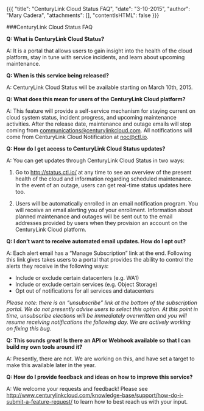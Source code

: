 {{{
  "title": "CenturyLink Cloud Status FAQ",
  "date": "3-10-2015",
  "author": "Mary Cadera",
  "attachments": [],
  "contentIsHTML": false
}}}

###CenturyLink Cloud Status FAQ

**Q: What is CenturyLink Cloud Status?**

A: It is a portal that allows users to gain insight into the health of the cloud platform, stay in tune with service incidents, and learn about upcoming maintenance.

**Q: When is this service being released?**

A: CenturyLink Cloud Status will be available starting on March 10th, 2015.

**Q: What does this mean for users of the CenturyLink Cloud platform?**

A: This feature will provide a self-service mechanism for staying current on cloud system status, incident progress, and upcoming maintenance activities. After the release date, maintenance and outage emails will stop coming from communications@centurylinkcloud.com. All notifications will come from CenturyLink Cloud Notification at noc@ctl.io.

**Q: How do I get access to CenturyLink Cloud Status updates?**

A: You can get updates through CenturyLink Cloud Status in two ways:

1. Go to http://status.ctl.io/ at any time to see an overview of the present health of the cloud and information regarding scheduled maintenance. In the event of an outage, users can get real-time status updates here too.

2. Users will be automatically enrolled in an email notification program. You will receive an email alerting you of your enrollment. Information about planned maintenance and outages will be sent out to the email addresses provided by users when they provision an account on the CenturyLink Cloud platform.

**Q: I don’t want to receive automated email updates. How do I opt out?**

A: Each alert email has a “Manage Subscription” link at the end. Following this link gives takes users to a portal that provides the ability to control the alerts they receive in the following ways:
* Include or exclude certain datacenters (e.g. WA1)
* Include or exclude certain services (e.g. Object Storage)
* Opt out of notifications for all services and datacenters

_Please note:  there is an “unsubscribe” link at the bottom of the subscription portal. We do not presently advise users to select this option. At this point in time, unsubscribe elections will be immediately overwritten and you will resume receiving notifications the following day. We are actively working on fixing this bug._

**Q: This sounds great! Is there an API or Webhook available so that I can build my own tools around it?**

A: Presently, there are not. We are working on this, and have set a target to make this available later in the year.

**Q: How do I provide feedback and ideas on how to improve this service?**

A: We welcome your requests and feedback! Please see http://www.centurylinkcloud.com/knowledge-base/support/how-do-i-submit-a-feature-request/ to learn how to best reach us with your input.
